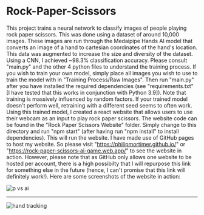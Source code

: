 # Rock-Paper-Scissors
This project trains a neural network to classify images of people playing rock paper scissors. This was done using a dataset of around 10,000 images. These images
are run through the Medaipipe Hands AI model that converts an image of a hand to cartesian coordinates of the hand's location. This data was augmented to increase the
size and diversity of the dataset. Using a CNN, I achieved ~98.3% classification accuracy.
Please consult "main.py" and the other 4 python files to understand the training process. If you wish to train your own model, simply place all images you wish to use to
train the model with in "Training Process/Raw Images". Then run "main.py" after you have installed the required dependencies (see "requirements.txt" [I have tested that this works in conjunction with Python 3.9]). Note that training is massively influenced by random factors. If your trained model doesn't
perform well, retraining with a different seed seems to often work.
Using this trained model, I created a react website that allows users to use their webcam as an input to play rock paper scissors. The website code can be found in the
"Rock Paper Scissors Website" folder. Simply change to this directory and run "npm start" (after having run "npm install" to install dependencies). This will
run the website.
I have made use of GitHub pages to host my website. So please visit "https://philipmortimer.github.io/" or "https://rock-paper-scissors-ai-game.web.app/" to see the website in action. However, please note that as
GitHub only allows one website to be hosted per account, there is a high possibilty that I will repurpose this link for something else in the future (hence, I can't
promise that this link will definitely work!).
Here are some screenshots of the website in action:

![p vs ai](https://user-images.githubusercontent.com/64362945/189451693-9693f5bf-395c-4bdd-b16f-f4ff3c866e75.png)

--------------------------------------------------------------------------------------------------------------------

![hand tracking](https://user-images.githubusercontent.com/64362945/189451964-4ec926ae-1888-460a-9dff-06ff6679769b.png)
